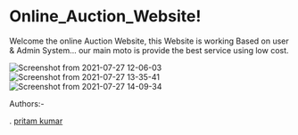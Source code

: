 # Online_Auction_Website!
Welcome the online Auction Website, this Website is working Based on user & Admin System...
our main moto is provide the best service using 
low cost.

![Screenshot from 2021-07-27 12-06-03](https://user-images.githubusercontent.com/75982077/129370678-e72dbf63-5fb9-4ab2-a749-c330c60860d5.png)
![Screenshot from 2021-07-27 13-35-41](https://user-images.githubusercontent.com/75982077/129370977-b9da7a36-0478-428e-b495-de1fce6c0048.png)
![Screenshot from 2021-07-27 14-09-34](https://user-images.githubusercontent.com/75982077/129371134-400d426f-efe4-4853-a867-2a51e3e75648.png)

Authors:-
    
    
. [pritam kumar](https://www.linkedin.com/in/pritam-kumar-/)
